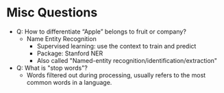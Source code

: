 # Misc Questions

- Q: How to differentiate “Apple” belongs to fruit or company?
  - Name Entity Recognition
    - Supervised learning: use the context to train and predict
    - Package: Stanford NER
    - Also called "Named-entity recognition/identification/extraction"
- Q: What is "stop words"?
  - Words filtered out during processing, usually refers to the most common words in a language.

